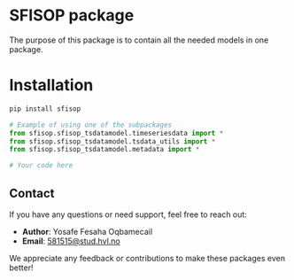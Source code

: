 # SFISOP package


The purpose of this package is to contain all the needed models in one package.


# Installation

```bash
pip install sfisop
```

```python
# Example of using one of the subpackages
from sfisop.sfisop_tsdatamodel.timeseriesdata import *
from sfisop.sfisop_tsdatamodel.tsdata_utils import *
from sfisop.sfisop_tsdatamodel.metadata import *

# Your code here
```

## Contact

If you have any questions or need support, feel free to reach out:

- **Author**: Yosafe Fesaha Oqbamecail
- **Email**: [581515@stud.hvl.no](mailto:581515@stud.hvl.no)

We appreciate any feedback or contributions to make these packages even better!
